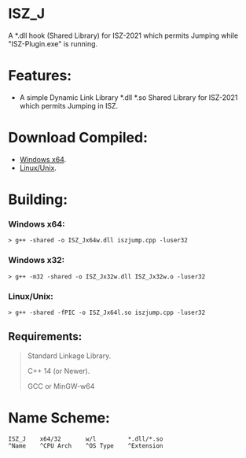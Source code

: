 # ISZ_J
A *.dll hook (Shared Library) for ISZ-2021 which permits Jumping while "ISZ-Plugin.exe" is running.

# Features:
- A simple Dynamic Link Library *.dll *.so Shared Library for ISZ-2021 which permits Jumping in ISZ.

# Download Compiled:
- [Windows x64]().
- [Linux/Unix]().


# Building:
### Windows x64:
```
> g++ -shared -o ISZ_Jx64w.dll iszjump.cpp -luser32
```
### Windows x32:
```
> g++ -m32 -shared -o ISZ_Jx32w.dll ISZ_Jx32w.o -luser32
```
### Linux/Unix:
```
> g++ -shared -fPIC -o ISZ_Jx64l.so iszjump.cpp -luser32
```
## Requirements:
> Standard Linkage Library.
> 
> C++ 14 (or Newer).
> 
> GCC or MinGW-w64


# Name Scheme:
```
ISZ_J    x64/32       w/l         *.dll/*.so
^Name    ^CPU Arch    ^OS Type    ^Extension
```
